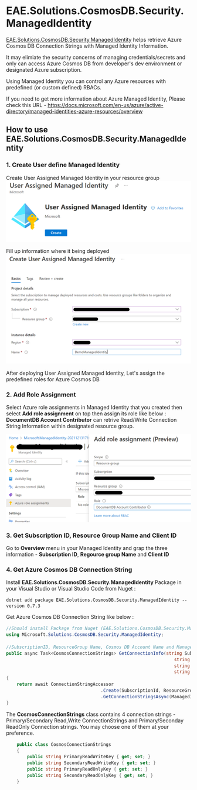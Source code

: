 ﻿# EAE.Solutions.CosmosDB.Security.ManagedIdentity
[EAE.Solutions.CosmosDB.Security.ManagedIdentity](src/libraries/Microsoft.Solutions.CosmosDB.Security.ManagedIdentity/) helps retrieve Azure Cosmos DB Connection Strings with Managed Identity Information.  

It may elimiate the security concerns of managing credentials/secrets and only can access Azure Cosmos DB from developer's dev environment or designated Azure subscription.

Using Managed Identity you can control any Azure resources with predefined (or custom defined) RBACs.

If you need to get more information about Azure Managed Identity, Please check this URL - https://docs.microsoft.com/en-us/azure/active-directory/managed-identities-azure-resources/overview  

## How to use EAE.Solutions.CosmosDB.Security.ManagedIdentity  

### 1. Create User define Managed Identity  
Create User Assigned Managed Identity in your resource group  
![Add User Assigned Managed Identity](media/UserAssignedManagedIdentity.png)  

Fill up information where it being deployed
![Create User Assigned Managed Identity](media/UserAssignedManagedIdentity2.png)

After deploying User Assigned Managed Identity, Let's assign the predefined roles for Azure Cosmos DB

### 2. Add Role Assignment
Select Azure role assignments in Managed Identity that you created then select **Add role assignment** on top then assign its role like below :  
**DocumentDB Account Contributor** can retrive Read/Write Connection String Information within designated resource group.

![assign Role](media/AddRoleAssignment.png)

### 3. Get Subscription ID, Resource Group Name and Client ID  
Go to **Overview** menu in your Managed Identity and grap the three information - **Subscription ID**, **Regource group Name** and **Client ID**

### 4. Get Azure Cosmos DB Connection String
Install **EAE.Solutions.CosmosDB.Security.ManagedIdentity** Package in your Visual Studio or Visual Studio Code from Nuget :  

```
dotnet add package EAE.Solutions.CosmosDB.Security.ManagedIdentity --version 0.7.3
```  

Get Azure Cosmos DB Connection String like below :  

``` csharp
//Should install Package from Nuget (EAE.Solutions.CosmosDB.Security.ManagedIdentity)
using Microsoft.Solutions.CosmosDB.Security.ManagedIdentity;

//SubscriptionID, ResourceGroup Name, Cosmos DB Account Name and Managed Identity ClientID is required
public async Task<CosmosConnectionStrings> GetConnectionInfo(string SubscriptionId, 
                                                                string ResourceGroupName, 
                                                                string CosmosAccountName, 
                                                                string ManagedIdentityClientID)
{
    return await ConnectionStringAccessor
                                    .Create(SubscriptionId, ResourceGroupName, CosmosAccountName)
                                    .GetConnectionStringsAsync(ManagedIdentityClientID);
}


```
The **CosmosConnectionStrings** class contains 4 connection strings - Primary/Secondary Read,Write ConnectionStrings and Primary/Seconday ReadOnly Connection strings. You may choose one of them at your preference.

```csharp
    public class CosmosConnectionStrings
    {
        public string PrimaryReadWriteKey { get; set; }
        public string SecondaryReadWriteKey { get; set; }
        public string PrimaryReadOnlyKey { get; set; }
        public string SecondaryReadOnlyKey { get; set; }
    }
```